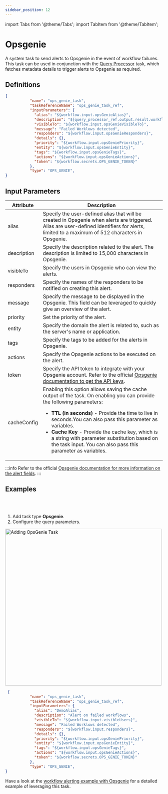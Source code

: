 ```yaml
---
sidebar_position: 12
---
```

import Tabs from '@theme/Tabs';
import TabItem from '@theme/TabItem';

# Opsgenie 

A system task to send alerts to Opsgenie in the event of workflow failures. This task can be used in conjunction with the [Query Processor](/content/reference-docs/system-tasks/query-processor) task, which fetches metadata details to trigger alerts to Opsgenie as required.

## Definitions

```json
{
           "name": "ops_genie_task",
           "taskReferenceName": "ops_genie_task_ref",
           "inputParameters": {
             "alias": "${workflow.input.opsGenieAlias}",
             "description": "${query_processor_ref.output.result.workflowsUrl}",
             "visibleTo": "${workflow.input.opsGenieVisibleTo}",
             "message": "Failed Worklows detected",
             "responders": "${workflow.input.opsGenieResponders}",
             "details": {},
             "priority": "${workflow.input.opsGeniePriority}",
             "entity": "${workflow.input.opsGenieEntity}",
             "tags": "${workflow.input.opsGenieTags}",
             "actions": "${workflow.input.opsGenieActions}",
             "token": "${workflow.secrets.OPS_GENIE_TOKEN}"
           },
           "type": "OPS_GENIE",
}
```

## Input Parameters

| Attribute  | Description             |
|-------------|-------------------------|
| alias | Specify the user-defined alias that will be created in Opsgenie when alerts are triggered. Alias are user-defined identifiers for alerts, limited to a maximum of 512 characters in Opsgenie. |
| description | Specify the description related to the alert. The description is limited to 15,000 characters in Opsgenie. |
| visibleTo | Specify the users in Opsgenie who can view the alerts. | 
| responders | Specify the names of the responders to be notified on creating this alert. |
| message | Specify the message to be displayed in the Opsgenie. This field can be leveraged to quickly give an overview of the alert. |
| priority | Set the priority of the alert. | 
| entity | Specify the domain the alert is related to, such as the server's name or application. |
| tags | Specify the tags to be added for the alerts in Opsgenie. |
| actions | Specify the Opsgenie actions to be executed on the alert. |
| token | Specify the API token to integrate with your Opsgenie account. Refer to the official [Opsgenie documentation to get the API keys](https://support.atlassian.com/opsgenie/docs/create-a-default-api-integration/). |
| cacheConfig | Enabling this option allows saving the cache output of the task. On enabling you can provide the following parameters:<ul><li>**TTL (in seconds)** - Provide the time to live in seconds.You can also pass this parameter as variables.</li><li>**Cache Key** - Provide the cache key, which is a string with parameter substitution based on the task input. You can also pass this parameter as variables.</li></ul>|

:::info
Refer to the official [Opsgenie documentation for more information on the alert fields](https://support.atlassian.com/opsgenie/docs/alert-fields/). 
:::

## Examples

<Tabs>
<TabItem value="UI" label="UI" className="paddedContent">

<div className="row">
<div className="col col--4">

<br/>
<br/>

1. Add task type **Opsgenie**.
2. Configure the query parameters.

</div>
<div className="col">
<div className="embed-loom-video">

<p><img src="/content/img/opsgenie-ui-guide.png" alt="Adding OpsGenie Task" width="500" height="auto"/></p>

</div>
</div>
</div>



</TabItem>
 <TabItem value="JSON" label="JSON">

```json
 {
           "name": "ops_genie_task",
           "taskReferenceName": "ops_genie_task_ref",
           "inputParameters": {
             "alias": "DemoAlias",
             "description": "Alert on failed workflows",
             "visibleTo": "${workflow.input.visibleUsers}",
             "message": "Failed Worklows detected",
             "responders": "${workflow.input.responders}",
             "details": {},
             "priority": "${workflow.input.opsGeniePriority}",
             "entity": "${workflow.input.opsGenieEntity}",
             "tags": "${workflow.input.opsGenieTags}",
             "actions": "${workflow.input.opsGenieActions}",
             "token": "${workflow.secrets.OPS_GENIE_TOKEN}"
           },
           "type": "OPS_GENIE",
}
```

</TabItem>
</Tabs>

Have a look at the [workflow alerting example with Opsgenie](https://orkes.io/content/templates/alerting/querying-orkes-data-and-triggering-opsgenie-alert) for a detailed example of leveraging this task.